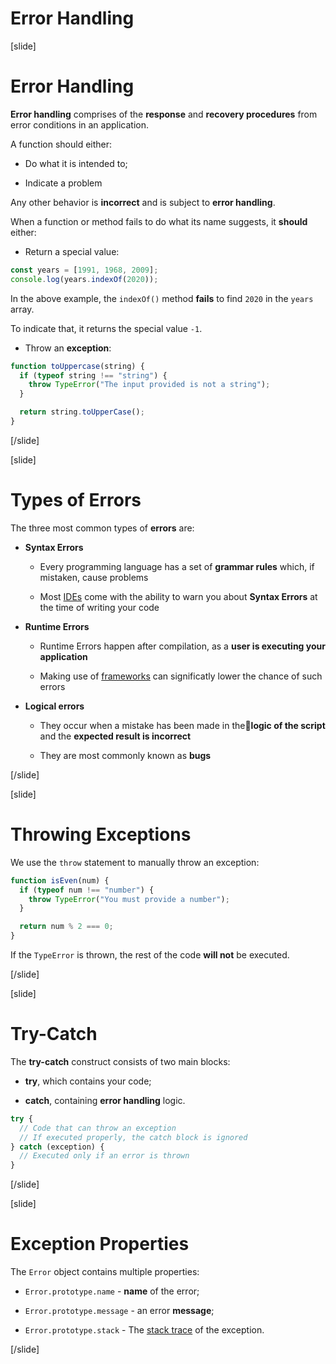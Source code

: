 # Error Handling

[slide]
# Error Handling

**Error handling** comprises of the **response** and **recovery procedures** from error conditions in an application.

A function should either:

- Do what it is intended to;

- Indicate a problem

Any other behavior is **incorrect** and is subject to **error handling**.

When a function or method fails to do what its name suggests, it **should** either:

- Return a special value:

```js live
const years = [1991, 1968, 2009];
console.log(years.indexOf(2020));
```

In the above example, the `indexOf()` method **fails** to find `2020` in the `years` array.

To indicate that, it returns the special value `-1`.

- Throw an **exception**:

```js live
function toUppercase(string) {
  if (typeof string !== "string") {
    throw TypeError("The input provided is not a string");
  }

  return string.toUpperCase();
}
```

[/slide]

[slide]
# Types of Errors

The three most common types of **errors** are:

- **Syntax Errors**
  
  - Every programming language has a set of **grammar rules** which, if mistaken, cause problems
  
  - Most [IDEs](https://en.wikipedia.org/wikiIntegrated_development_environment) come with the ability to warn you about **Syntax Errors** at the time of writing your code
  

- **Runtime Errors**
  
  - Runtime Errors happen after compilation, as a **user is executing your application**
  
  - Making use of [frameworks](https://en.wikipedia.org/wiki/Software_framework) can significatly lower the chance of such errors

- **Logical errors**
  
  - They occur when a mistake has been made in the**logic of the script** and the **expected result is incorrect**
  
  - They are most commonly known as **bugs**

[/slide]

[slide]
# Throwing Exceptions

We use the `throw` statement to manually throw an exception:

```js
function isEven(num) {
  if (typeof num !== "number") {
    throw TypeError("You must provide a number");
  }

  return num % 2 === 0;
}
```

If the `TypeError` is thrown, the rest of the code **will not** be executed.

[/slide]

[slide]
# Try-Catch

The **try-catch** construct consists of two main blocks: 

- **try**, which contains your code;

- **catch**, containing **error handling** logic.

```js
try {
  // Code that can throw an exception
  // If executed properly, the catch block is ignored
} catch (exception) {
  // Executed only if an error is thrown
}
```

[/slide]

[slide]
# Exception Properties

The `Error` object contains multiple properties:

- `Error.prototype.name` - **name** of the error;

- `Error.prototype.message` - an error **message**;

- `Error.prototype.stack` - The [stack trace](https://en.wikipedia.org/wiki/Stack_trace) of the exception.
  
[/slide]